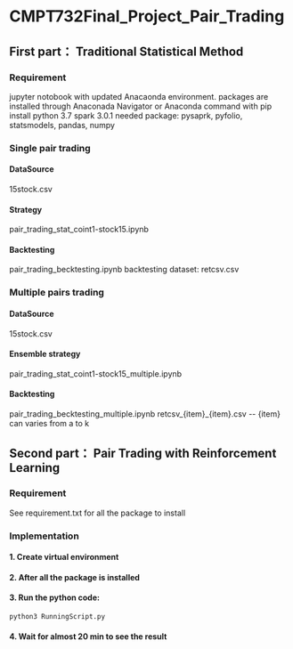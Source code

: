 # CMPT732Final_Project_Pair_Trading

## First part： Traditional Statistical Method
### Requirement
jupyter notobook with updated Anacaonda environment. packages are installed through Anaconada Navigator or Anaconda command with pip install
python 3.7
spark 3.0.1
needed package: pysaprk, pyfolio, statsmodels, pandas, numpy

### Single pair trading
#### DataSource
15stock.csv
#### Strategy
pair_trading_stat_coint1-stock15.ipynb
#### Backtesting
pair_trading_becktesting.ipynb
backtesting dataset: retcsv.csv

### Multiple pairs trading
#### DataSource
15stock.csv
#### Ensemble strategy 
pair_trading_stat_coint1-stock15_multiple.ipynb
#### Backtesting
pair_trading_becktesting_multiple.ipynb
retcsv_{item}_{item}.csv -- {item} can varies from a to k

## Second part： Pair Trading with Reinforcement Learning
### Requirement
See requirement.txt for all the package to install
### Implementation
#### 1. Create virtual environment 
#### 2. After all the package is installed
#### 3. Run the python code:
```
python3 RunningScript.py
```
#### 4. Wait for almost 20 min to see the result
